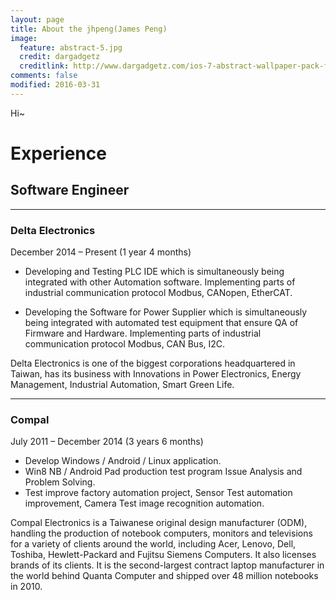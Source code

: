 ```yaml
---
layout: page
title: About the jhpeng(James Peng)
image:
  feature: abstract-5.jpg
  credit: dargadgetz
  creditlink: http://www.dargadgetz.com/ios-7-abstract-wallpaper-pack-for-iphone-5-and-ipod-touch-retina/
comments: false
modified: 2016-03-31
---
```


Hi~


# Experience

## Software Engineer

----------------

### Delta Electronics

December 2014 – Present (1 year 4 months)

- Developing and Testing PLC IDE which is simultaneously being integrated with other Automation
software. Implementing parts of industrial communication protocol Modbus, CANopen, EtherCAT.

- Developing the Software for Power Supplier which is simultaneously being integrated with automated test equipment that ensure QA of Firmware and Hardware. Implementing parts of industrial communication protocol Modbus, CAN Bus, I2C.

Delta Electronics is one of the biggest corporations headquartered in Taiwan, has its business with Innovations in Power Electronics, Energy Management, Industrial Automation, Smart Green Life.

----------------

### Compal

July 2011 – December 2014 (3 years 6 months)

- Develop Windows / Android / Linux application.
- Win8 NB / Android Pad production test program Issue Analysis and Problem Solving.
- Test improve factory automation project, Sensor Test automation improvement, Camera Test image recognition automation.

Compal Electronics is a Taiwanese original design manufacturer (ODM), handling the production of notebook computers, monitors and televisions for a variety of clients around the world, including Acer, Lenovo, Dell, Toshiba, Hewlett-Packard and Fujitsu Siemens Computers. It also licenses brands of its clients. It is the second-largest contract laptop manufacturer in the world behind Quanta Computer and shipped over 48 million notebooks in 2010.
